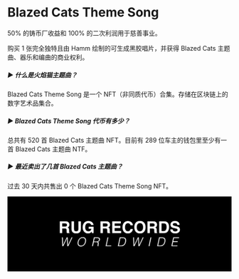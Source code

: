 # Blazed Cats Theme Song

50% 的铸币厂收益和 100% 的二次利润用于慈善事业。

购买 1 张完全独特且由 Hamm 绘制的可生成黑胶唱片，并获得 Blazed Cats 主题曲、器乐和编曲的商业权利。

##### ▶ 什么是火焰猫主题曲？

Blazed Cats Theme Song 是一个 NFT（非同质代币）合集。存储在区块链上的数字艺术品集合。

##### ▶ Blazed Cats Theme Song 代币有多少？

总共有 520 首 Blazed Cats 主题曲 NFT。目前有 289 位车主的钱包里至少有一首 Blazed Cats 主题曲 NTF。

##### ▶ 最近卖出了几首 Blazed Cats 主题曲？

过去 30 天内共售出 0 个 Blazed Cats Theme Song NFT。

![NFT](unnamed.png)
